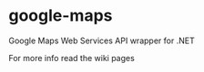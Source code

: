 google-maps
===========

Google Maps Web Services API wrapper for .NET

For more info read the wiki pages